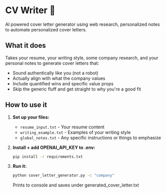# CV Writer 🚀

AI powered cover letter generator using web research, personalized notes to automate personalized cover letters.

## What it does

Takes your resume, your writing style, some company research, and your personal notes to generate cover letters that:

- Sound authentically like you (not a robot)
- Actually align with what the company values
- Include quantified wins and specific value props
- Skip the generic fluff and get straight to why you're a good fit

## How to use it

1. **Set up your files:**

   - `resume_input.txt` - Your resume content
   - `writing_example.txt` - Examples of your writing style
   - `global_notes.txt` - Any specific instructions or things to emphasize

2. **Install + add OPENAI_API_KEY to .env:**

   ```bash
   pip install -r requirements.txt
   ```

3. **Run it:**

   ```bash
   python cover_letter_generator.py -c "company"
   ```

   Prints to console and saves under generated_cover_letter.txt

